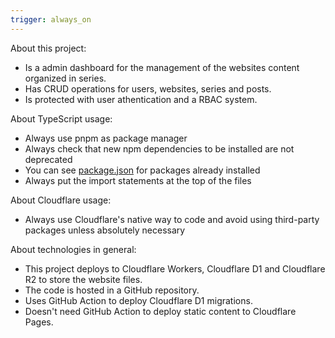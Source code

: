 ```yaml
---
trigger: always_on
---
```


About this project:

- Is a admin dashboard for the management of the websites content organized in series.
- Has CRUD operations for users, websites, series and posts.
- Is protected with user athentication and a RBAC system.

About TypeScript usage:

- Always use pnpm as package manager
- Always check that new npm dependencies to be installed are not deprecated
- You can see [package.json](mdc:package.json) for packages already installed
- Always put the import statements at the top of the files

About Cloudflare usage:

- Always use Cloudflare's native way to code and avoid using third-party packages unless absolutely necessary


About technologies in general:

- This project deploys to Cloudflare Workers, Cloudflare D1 and Cloudflare R2 to store the website files.
- The code is hosted in a GitHub repository.
- Uses GitHub Action to deploy Cloudflare D1 migrations.
- Doesn't need GitHub Action to deploy static content to Cloudflare Pages.